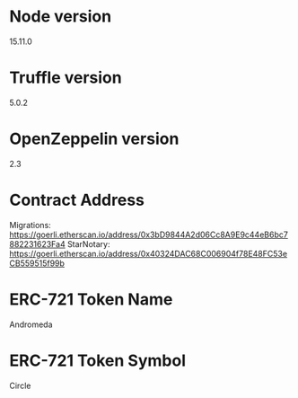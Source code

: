 # Node version
15.11.0

# Truffle version
5.0.2

# OpenZeppelin version
2.3

# Contract Address
Migrations: https://goerli.etherscan.io/address/0x3bD9844A2d06Cc8A9E9c44eB6bc7882231623Fa4
StarNotary: https://goerli.etherscan.io/address/0x40324DAC68C006904f78E48FC53eCB559515f99b

# ERC-721 Token Name
Andromeda

# ERC-721 Token Symbol
Circle
